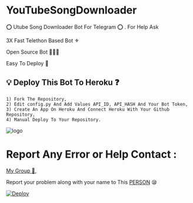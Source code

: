 # YouTubeSongDownloader
⭕ Utube Song Downloader Bot For Telegram ⭕ . For Help Ask

3X Fast Telethon Based Bot ⚜

Open Source Bot 👨🏻‍💻

Easy To Deploy 🤗

## 💡 Deploy This Bot To Heroku ❓️
```
1) Fork The Repository,
2) Edit config.py And Add Values API_ID, API_HASH And Your Bot Token,
3) Create An App On Heroku And Connect Heroku With Your Github Repository, 
4) Manual Deploy To Your Repository. 
```
![logo](https://telegra.ph/file/8d71bb9476d260a4fb712.jpg)

# Report Any Error or Help Contact :
[My Group 💬](https://t.me/Tg_Hydra_Galaxy), 


Report your problem along with your name to This [PERSON](https://t.me/Yeageristbotsdev) 😪

[![Deploy](https://www.herokucdn.com/deploy/button.svg)](https://heroku.com/deploy?template=https://github.com/Hydrayt777/Utube-Music-DL-Bot-TG.git)

